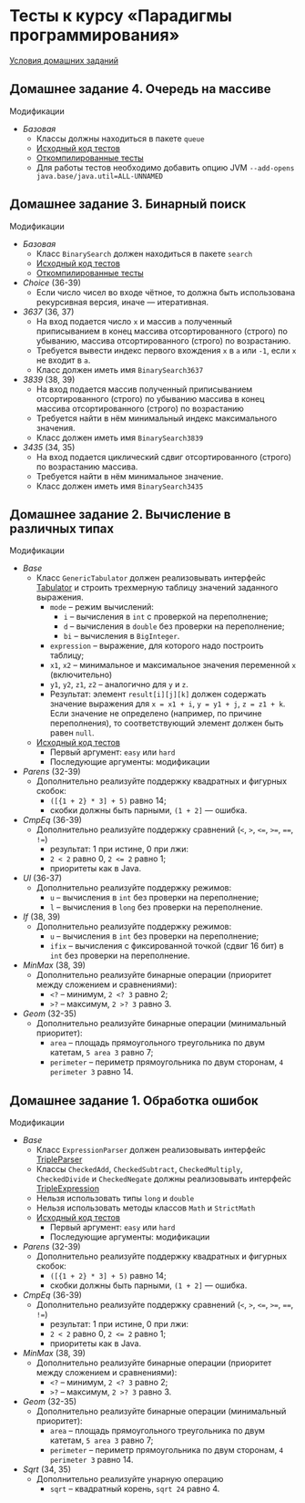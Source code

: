 # Тесты к курсу «Парадигмы программирования»

[Условия домашних заданий](https://www.kgeorgiy.info/courses/paradigms/homeworks.html)

## Домашнее задание 4. Очередь на массиве

Модификации
 * *Базовая*
    * Классы должны находиться в пакете `queue`
    * [Исходный код тестов](java/queue/ArrayQueueTest.java)
    * [Откомпилированные тесты](artifacts/queue/ArrayQueueTest.jar)
    * Для работы тестов необходимо добавить опцию JVM `--add-opens java.base/java.util=ALL-UNNAMED`


## Домашнее задание 3. Бинарный поиск

Модификации
 * *Базовая*
    * Класс `BinarySearch` должен находиться в пакете `search`
    * [Исходный код тестов](java/search/BinarySearchTest.java)
    * [Откомпилированные тесты](artifacts/search/BinarySearchTest.jar)
 * *Choice* (36-39)
    * Если число чисел во входе чётное, то должна быть использована
      рекурсивная версия, иначе — итеративная.
 * *3637* (36, 37)
    * На вход подается число `x` и массив `a` полученный приписыванием
      в конец массива отсортированного (строго) по убыванию,
      массива отсортированного (строго) по возрастанию.
    * Требуется вывести индекс первого вхождения `x` в `a` или `-1`, если `x` не входит в `a`.
    * Класс должен иметь имя `BinarySearch3637`
 * *3839* (38, 39)
    * На вход подается массив полученный приписыванием
      отсортированного (строго) по убыванию массива
      в конец массива отсортированного (строго) по возрастанию
    * Требуется найти в нём минимальный индекс максимального значения.
    * Класс должен иметь имя `BinarySearch3839`
 * *3435* (34, 35)
     * На вход подается циклический сдвиг
       отсортированного (строго) по возрастанию массива.
     * Требуется найти в нём минимальное значение.
     * Класс должен иметь имя `BinarySearch3435`


## Домашнее задание 2. Вычисление в различных типах

Модификации
 * *Base*
    * Класс `GenericTabulator` должен реализовывать интерфейс
      [Tabulator](java/expression/generic/Tabulator.java) и
      строить трехмерную таблицу значений заданного выражения.
        * `mode` – режим вычислений:
           * `i` – вычисления в `int` с проверкой на переполнение;
           * `d` – вычисления в `double` без проверки на переполнение;
           * `bi` – вычисления в `BigInteger`.
        * `expression` – выражение, для которого надо построить таблицу;
        * `x1`, `x2` – минимальное и максимальное значения переменной `x` (включительно)
        * `y1`, `y2`, `z1`, `z2` – аналогично для `y` и `z`.
        * Результат: элемент `result[i][j][k]` должен содержать
          значение выражения для `x = x1 + i`, `y = y1 + j`, `z = z1 + k`.
          Если значение не определено (например, по причине переполнения),
          то соответствующий элемент должен быть равен `null`.
    * [Исходный код тестов](java/expression/generic/GenericTest.java)
        * Первый аргумент: `easy` или `hard`
        * Последующие аргументы: модификации
 * *Parens* (32-39)
    * Дополнительно реализуйте поддержку квадратных и фигурных скобок:
        * `([{1 + 2} * 3] + 5)` равно 14;
        * скобки должны быть парными, `(1 + 2]` — ошибка.
 * *CmpEq* (36-39)
    * Дополнительно реализуйте поддержку сравнений (`<`, `>`, `<=`, `>=`, `==`, `!=`)
        * результат: 1 при истине, 0 при лжи:
        * `2 < 2` равно 0, `2 <= 2` равно 1;
        * приоритеты как в Java.
 * *Ul* (36-37)
     * Дополнительно реализуйте поддержку режимов:
        * `u` – вычисления в `int` без проверки на переполнение;
        * `l` – вычисления в `long` без проверки на переполнение.
 * *If* (38, 39)
    * Дополнительно реализуйте поддержку режимов:
        * `u` – вычисления в `int` без проверки на переполнение;
        * `ifix` – вычисления с фиксированной точкой (сдвиг 16 бит) в `int`
          без проверки на переполнение.
 * *MinMax* (38, 39)
    * Дополнительно реализуйте бинарные операции (приоритет между сложением и сравнениями):
        * `<?` – минимум, `2 <? 3` равно 2;
        * `>?` – максимум, `2 >? 3` равно 3.
 * *Geom* (32-35)
    * Дополнительно реализуйте бинарные операции (минимальный приоритет):
        * `area` – площадь прямоугольного треугольника по двум катетам, `5 area 3` равно 7;
        * `perimeter` – периметр прямоугольника по двум сторонам, `4 perimeter 3` равно 14.

## Домашнее задание 1. Обработка ошибок

Модификации
 * *Base*
    * Класс `ExpressionParser` должен реализовывать интерфейс
        [TripleParser](java/expression/exceptions/TripleParser.java)
    * Классы `CheckedAdd`, `CheckedSubtract`, `CheckedMultiply`,
        `CheckedDivide` и `CheckedNegate` должны реализовывать интерфейс
        [TripleExpression](java/expression/TripleExpression.java)
    * Нельзя использовать типы `long` и `double`
    * Нельзя использовать методы классов `Math` и `StrictMath`
    * [Исходный код тестов](java/expression/exceptions/ExceptionsTest.java)
        * Первый аргумент: `easy` или `hard`
        * Последующие аргументы: модификации
 * *Parens* (32-39)
    * Дополнительно реализуйте поддержку квадратных и фигурных скобок:
        * `([{1 + 2} * 3] + 5)` равно 14;
        * скобки должны быть парными, `(1 + 2]` — ошибка.
 * *CmpEq* (36-39)
    * Дополнительно реализуйте поддержку сравнений (`<`, `>`, `<=`, `>=`, `==`, `!=`)
        * результат: 1 при истине, 0 при лжи:
        * `2 < 2` равно 0, `2 <= 2` равно 1;
        * приоритеты как в Java.
 * *MinMax* (38, 39)
    * Дополнительно реализуйте бинарные операции (приоритет между сложением и сравнениями):
        * `<?` – минимум, `2 <? 3` равно 2;
        * `>?` – максимум, `2 >? 3` равно 3.
 * *Geom* (32-35)
    * Дополнительно реализуйте бинарные операции (минимальный приоритет):
        * `area` – площадь прямоугольного треугольника по двум катетам, `5 area 3` равно 7;
        * `perimeter` – периметр прямоугольника по двум сторонам, `4 perimeter 3` равно 14.
 * *Sqrt* (34, 35)
    * Дополнительно реализуйте унарную операцию
        * `sqrt` – квадратный корень, `sqrt 24` равно 4.